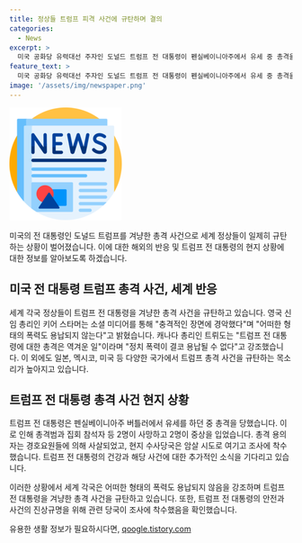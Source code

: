 ```yaml
---
title: 정상들 트럼프 피격 사건에 규탄하며 결의
categories:
  - News
excerpt: >
  미국 공화당 유력대선 주자인 도널드 트럼프 전 대통령이 펜실베이니아주에서 유세 중 총격을 당했습니다. 이로 인해 2명이 사망하고 2명이 중상을 입었으며, 전 대통령에 대한 암살 시도로 총격 사건을 조사 중입니다. 각국 정상들은 테러를 규탄했으며, 트럼프에 대한 지지와 비난이 공존하고 있습니다. 사건은 국제적인 관심을 끌고 있습니다. #트럼프피격 #테러 #규탄 #미국 #국제사회
feature_text: >
  미국 공화당 유력대선 주자인 도널드 트럼프 전 대통령이 펜실베이니아주에서 유세 중 총격을 당했습니다. 이로 인해 2명이 사망하고 2명이 중상을 입었으며, 전 대통령에 대한 암살 시도로 총격 사건을 조사 중입니다. 각국 정상들은 테러를 규탄했으며, 트럼프에 대한 지지와 비난이 공존하고 있습니다. 사건은 국제적인 관심을 끌고 있습니다. #트럼프피격 #테러 #규탄 #미국 #국제사회
image: '/assets/img/newspaper.png'
---
```


<p><img src="/assets/img/newspaper.png" alt="kimp 속보" /></p>

<p>미국의 전 대통령인 도널드 트럼프를 겨냥한 총격 사건으로 세계 정상들이 일제히 규탄하는 상황이 벌어졌습니다. 이에 대한 해외의 반응 및 트럼프 전 대통령의 현지 상황에 대한 정보를 알아보도록 하겠습니다.</p>

<h2 data-ke-size="size26">미국 전 대통령 트럼프 총격 사건, 세계 반응</h2>

<p data-ke-size="size16">세계 각국 정상들이 트럼프 전 대통령을 겨냥한 총격 사건을 규탄하고 있습니다. 영국 신임 총리인 키어 스타머는 소셜 미디어를 통해 "충격적인 장면에 경악했다"며 "어떠한 형태의 폭력도 용납되지 않는다"고 밝혔습니다. 캐나다 총리인 트뤼도는 "트럼프 전 대통령에 대한 총격은 역겨운 일"이라며 "정치 폭력이 결코 용납될 수 없다"고 강조했습니다. 이 외에도 일본, 멕시코, 미국 등 다양한 국가에서 트럼프 총격 사건을 규탄하는 목소리가 높아지고 있습니다.</p>

<h2 data-ke-size="size26">트럼프 전 대통령 총격 사건 현지 상황</h2>

<p data-ke-size="size16">트럼프 전 대통령은 펜실베이니아주 버틀러에서 유세를 하던 중 총격을 당했습니다. 이로 인해 총격범과 집회 참석자 등 2명이 사망하고 2명이 중상을 입었습니다. 총격 용의자는 경호요원들에 의해 사살되었고, 현지 수사당국은 암살 시도로 여기고 조사에 착수했습니다. 트럼프 전 대통령의 건강과 해당 사건에 대한 추가적인 소식을 기다리고 있습니다.</p>

<p>이러한 상황에서 세계 각국은 어떠한 형태의 폭력도 용납되지 않음을 강조하며 트럼프 전 대통령을 겨냥한 총격 사건을 규탄하고 있습니다. 또한, 트럼프 전 대통령의 안전과 사건의 진상규명을 위해 관련 당국이 조사에 착수했음을 확인했습니다.</p>
유용한 생활 정보가 필요하시다면, <a href="https://qoogle.tistory.com" rel="dofollow">qoogle.tistory.com</a>


